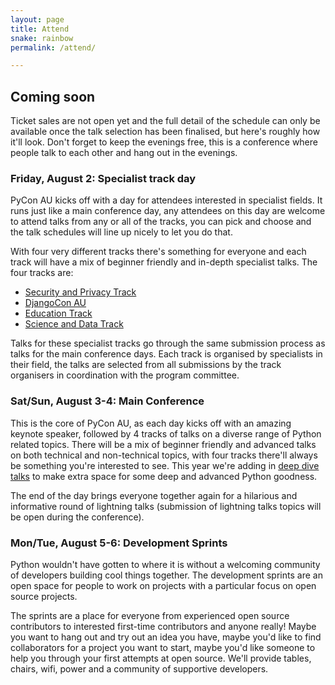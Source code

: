 ```yaml
---
layout: page
title: Attend
snake: rainbow
permalink: /attend/

---
```


## Coming soon

Ticket sales are not open yet and the full detail of the schedule can only be available once the talk selection has been finalised, but here's roughly how it'll look. Don't forget to keep the evenings free, this is a conference where people talk to each other and hang out in the evenings.

### Friday, August 2: Specialist track day

PyCon AU kicks off with a day for attendees interested in specialist fields. It runs just like a main conference day, any attendees on this day are welcome to attend talks from any or all of the tracks, you can pick and choose and the talk schedules will line up nicely to let you do that.

With four very different tracks there's something for everyone and each track will have a mix of beginner friendly and in-depth specialist talks. The four tracks are:

* [Security and Privacy Track](/security-and-privacy-track)
* [DjangoCon AU](/djangoconau/)
* [Education Track](/education-track)
* [Science and Data Track](/science-and-data-track)

Talks for these specialist tracks go through the same submission process as talks for the main conference days. Each track is organised by specialists in their field, the talks are selected from all submissions by the track organisers in coordination with the program committee.

### Sat/Sun, August 3-4: Main Conference

This is the core of PyCon AU, as each day kicks off with an amazing keynote speaker, followed by 4 tracks of talks on a diverse range of Python related topics. There will be a mix of beginner friendly and advanced talks on both technical and non-technical topics, with four tracks there'll always be something you're interested to see. This year we're adding in [deep dive talks](/news/deep-dive-talks/) to make extra space for some deep and advanced Python goodness.

The end of the day brings everyone together again for a hilarious and informative round of lightning talks (submission of lightning talks topics will be open during the conference).


### Mon/Tue, August 5-6: Development Sprints

Python wouldn't have gotten to where it is without a welcoming community of developers building cool things together. The development sprints are an open space for people to work on projects with a particular focus on open source projects. 

The sprints are a place for everyone from experienced open source contributors to interested first-time contributors and anyone really! Maybe you want to hang out and try out an idea you have, maybe you'd like to find collaborators for a project you want to start, maybe you'd like someone to help you through your first attempts at open source. We'll provide tables, chairs, wifi, power and a community of supportive developers.
